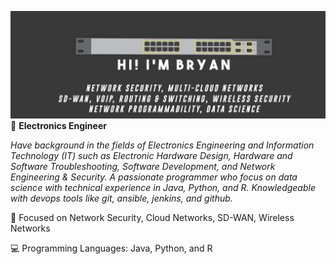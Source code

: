 ![Cover Github](https://raw.githubusercontent.com/brianxfury/brianxfury/master/COVER.png)
🏁 <b>Electronics Engineer</b>
<p><i>Have background in the fields of Electronics Engineering and Information Technology (IT) such as Electronic Hardware Design, Hardware and Software Troubleshooting, Software Development, and Network Engineering & Security. A passionate programmer who focus on data science with technical experience in Java, Python, and R. Knowledgeable with devops tools like git, ansible, jenkins, and github.</i></p>
<p>
🚩 Focused on Network Security, Cloud Networks, SD-WAN, Wireless Networks
</p>
<p>
💻 Programming Languages: Java, Python, and R
</p>
 
